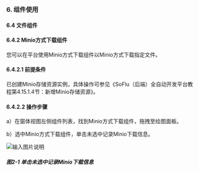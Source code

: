 ### 6. 组件使用

#### 6.4 文件组件

#### 6.4.2 Minio方式下载组件

您可以在平台使用Minio方式下载组件以Minio方式下载指定文件。

#### 6.4.2.1 前提条件

已创建Minio存储资源实例，具体操作可参见《SoFlu（后端）全自动开发平台教程第4.15.1.4节：新增Minio存储资源》。

#### 6.4.2.2 操作步骤

a）在窗体视图左侧组件列表，找到Minio方式下载组件，拖拽至绘图面板。

b）选中Minio方式下载组件，单击未选中记录Minio下载信息。

![输入图片说明](../../../../images/SoFlu%EF%BC%88%E5%90%8E%E7%AB%AF%EF%BC%89%E5%BC%80%E5%8F%91%E5%B9%B3%E5%8F%B0/1.%20%E6%9C%80%E6%96%B0%E7%89%88%E6%9C%AC%20-%20%E6%9B%B4%E6%96%B0%E6%97%A5%E6%9C%9F%20-%202022.10.08/6.%20%E7%BB%84%E4%BB%B6%E4%BD%BF%E7%94%A8/4.%20%E6%96%87%E4%BB%B6%E7%BB%84%E4%BB%B6/2-1.png)

##### 图2-1 单击未选中记录Minio下载信息
